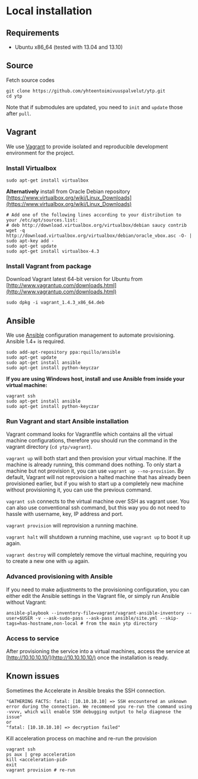 # Local installation


## Requirements

- Ubuntu x86_64 (tested with 13.04 and 13.10)


## Source

Fetch source codes

    git clone https://github.com/yhteentoimivuuspalvelut/ytp.git
    cd ytp

Note that if submodules are updated, you need to `init` and `update` those after `pull`.


## Vagrant

We use [Vagrant](http://www.vagrantup.com) to provide isolated and reproducible development environment for the project.


### Install Virtualbox

    sudo apt-get install virtualbox

**Alternatively** install from Oracle Debian repository [https://www.virtualbox.org/wiki/Linux_Downloads](https://www.virtualbox.org/wiki/Linux_Downloads)

    # Add one of the following lines according to your distribution to your /etc/apt/sources.list:
    # deb http://download.virtualbox.org/virtualbox/debian saucy contrib
    wget -q http://download.virtualbox.org/virtualbox/debian/oracle_vbox.asc -O- | sudo apt-key add -
    sudo apt-get update
    sudo apt-get install virtualbox-4.3

### Install Vagrant from package

Download Vagrant latest 64-bit version for Ubuntu from [http://www.vagrantup.com/downloads.html](http://www.vagrantup.com/downloads.html)

    sudo dpkg -i vagrant_1.4.3_x86_64.deb


## Ansible

We use [Ansible](http://www.ansible.com) configuration management to automate provisioning. Ansible 1.4+ is required.

    sudo add-apt-repository ppa:rquillo/ansible
    sudo apt-get update
    sudo apt-get install ansible
    sudo apt-get install python-keyczar

**If you are using Windows host, install and use Ansible from inside your virtual machine:**

    vagrant ssh
    sudo apt-get install ansible
    sudo apt-get install python-keyczar

### Run Vagrant and start Ansible installation

Vagrant command looks for Vagrantfile which contains all the virtual machine configurations, therefore you should run the command in the vagrant directory (`cd ytp/vagrant`).

`vagrant up` will both start and then provision your virtual machine. If the machine is already running, this command does nothing. To only start a machine but not provision it, you can use `vagrant up --no-provision`. By default, Vagrant will not reprovision a halted machine that has already been provisioned earlier, but if you wish to start up a completely new machine without provisioning it, you can use the previous command.

`vagrant ssh` connects to the virtual machine over SSH as vagrant user. You can also use conventional ssh command, but this way you do not need to hassle with username, key, IP address and port.

`vagrant provision` will reprovision a running machine.

`vagrant halt` will shutdown a running machine, use `vagrant up` to boot it up again.

`vagrant destroy` will completely remove the virtual machine, requiring you to create a new one with `up` again.

### Advanced provisioning with Ansible

If you need to make adjustments to the provisioning configuration, you can either edit the Ansible settings in the Vagrant file, or simply run Ansible without Vagrant:

    ansible-playbook --inventory-file=vagrant/vagrant-ansible-inventory --user=$USER -v --ask-sudo-pass --ask-pass ansible/site.yml --skip-tags=has-hostname,non-local # from the main ytp directory


### Access to service

After provisioning the service into a virtual machines, access the service at [http://10.10.10.10/](http://10.10.10.10/) once the installation is ready.


## Known issues

Sometimes the Accelerate in Ansible breaks the SSH connection.  

    "GATHERING FACTS: fatal: [10.10.10.10] => SSH encountered an unknown error during the connection. We recommend you re-run the command using -vvvv, which will enable SSH debugging output to help diagnose the issue"
    or
    "fatal: [10.10.10.10] => decryption failed"

Kill acceleration process on machine and re-run the provision 

    vagrant ssh
    ps aux | grep acceleration
    kill <acceleration-pid>
    exit
    vagrant provision # re-run
